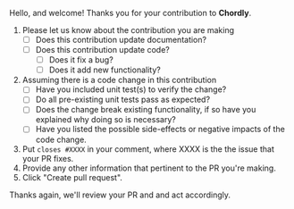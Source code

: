 Hello, and welcome! Thanks you for your contribution to **Chordly**.

1. Please let us know about the contribution you are making
   - [ ] Does this contribution update documentation?
   - [ ] Does this contribution update code?
      - [ ] Does it fix a bug?
      - [ ] Does it add new functionality?      

2. Assuming there is a code change in this contribution
   - [ ] Have you included unit test(s) to verify the change?
   - [ ] Do all pre-existing unit tests pass as expected?
   - [ ] Does the change break existing functionality, if so have you explained why doing so is necessary?
   - [ ] Have you listed the possible side-effects or negative impacts of the code change.

3. Put `closes #XXXX` in your comment, where XXXX is the the issue that your PR fixes.
4. Provide any other information that pertinent to the PR you're making. 
5. Click "Create pull request".

Thanks again, we'll review your PR and and act accordingly.
